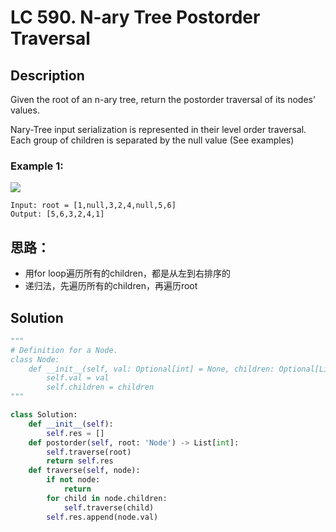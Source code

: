 # LC 590. N-ary Tree Postorder Traversal

## Description
Given the root of an n-ary tree, return the postorder traversal of its nodes' values.

Nary-Tree input serialization is represented in their level order traversal. Each group of children is separated by the null value (See examples)

### Example 1:
<img src = "https://assets.leetcode.com/uploads/2018/10/12/narytreeexample.png">

```
Input: root = [1,null,3,2,4,null,5,6]
Output: [5,6,3,2,4,1]
```

## 思路：
* 用for loop遍历所有的children，都是从左到右排序的
* 递归法，先遍历所有的children，再遍历root

## Solution
```python
"""
# Definition for a Node.
class Node:
    def __init__(self, val: Optional[int] = None, children: Optional[List['Node']] = None):
        self.val = val
        self.children = children
"""

class Solution:
    def __init__(self):
        self.res = []
    def postorder(self, root: 'Node') -> List[int]:
        self.traverse(root)
        return self.res
    def traverse(self, node):
        if not node:
            return
        for child in node.children:
            self.traverse(child)
        self.res.append(node.val)     
```
